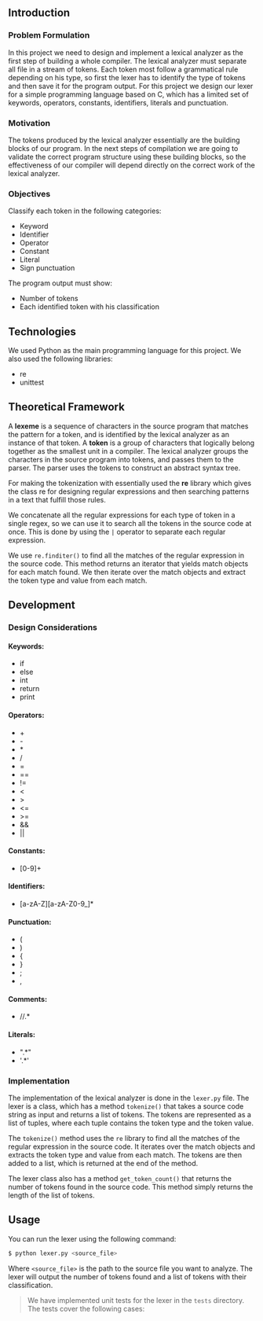 ## Introduction

### Problem Formulation

In this project we need to design and implement a lexical analyzer as the first step of building a whole compiler.
The lexical analyzer must separate all file in a stream of tokens. Each token most follow a grammatical rule depending on his type, so first the lexer has to identify the type of tokens and then save it for the program output. For this project we design our lexer for a simple programming language based on C, which has a limited set of keywords, operators, constants, identifiers, literals and punctuation.

### Motivation

The tokens produced by the lexical analyzer essentially are the building blocks of our program. In the next steps of compilation we are going to validate the correct program structure using these building blocks, so the effectiveness of our compiler will depend directly on the correct work of the lexical analyzer.

### Objectives

Classify each token in the following categories:

- Keyword
- Identifier
- Operator
- Constant
- Literal
- Sign punctuation

The program output must show:

- Number of tokens
- Each identified token with his classification

## Technologies

We used Python as the main programming language for this project. We also used the following libraries:

- re
- unittest

## Theoretical Framework

A **lexeme** is a sequence of characters in the source program that matches the pattern for a token, and is identified by the lexical analyzer as an instance of that token. A **token** is a group of characters that logically belong together as the smallest unit in a compiler. The lexical analyzer groups the characters in the source program into tokens, and passes them to the parser. The parser uses the tokens to construct an abstract syntax tree.

For making the tokenization with essentially used the **re** library which gives the class re for designing regular expressions and then searching patterns in a text that fulfill those rules.

We concatenate all the regular expressions for each type of token in a single regex, so we can use it to search all the tokens in the source code at once. This is done by using the `|` operator to separate each regular expression.

We use `re.finditer()` to find all the matches of the regular expression in the source code. This method returns an iterator that yields match objects for each match found. We then iterate over the match objects and extract the token type and value from each match.


## Development

### Design Considerations

#### Keywords:

- if
- else
- int
- return
- print

#### Operators:

- \+
- \-
- \*
- /
- =
- ==
- !=
- <
- \>
- <=
- \>=
- &&
- ||

#### Constants:

- [0-9]+

#### Identifiers:

- [a-zA-Z][a-zA-Z0-9_]*

#### Punctuation:

- (
- )
- {
- }
- ;
- ,

#### Comments:

- //.*

#### Literals:

- ".\*"
- '.\*'

### Implementation

The implementation of the lexical analyzer is done in the `lexer.py` file. The lexer is a class, which has a method `tokenize()` that takes a source code string as input and returns a list of tokens. The tokens are represented as a list of tuples, where each tuple contains the token type and the token value.

The `tokenize()` method uses the `re` library to find all the matches of the regular expression in the source code. It iterates over the match objects and extracts the token type and value from each match. The tokens are then added to a list, which is returned at the end of the method.

The lexer class also has a method `get_token_count()` that returns the number of tokens found in the source code. This method simply returns the length of the list of tokens.

## Usage

You can run the lexer using the following command:

```bash
$ python lexer.py <source_file>
```

Where `<source_file>` is the path to the source file you want to analyze.
The lexer will output the number of tokens found and a list of tokens with their classification.

> We have implemented unit tests for the lexer in the `tests` directory. The tests cover the following cases:

